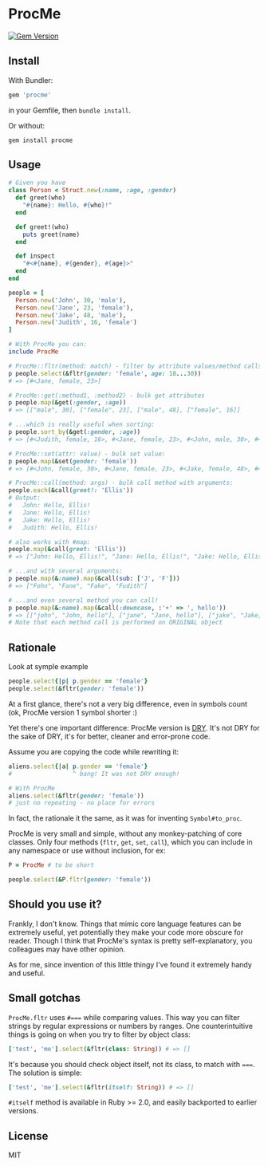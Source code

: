 # ProcMe

[![Gem Version](https://badge.fury.io/rb/procme.svg)](http://badge.fury.io/rb/procme)

## Install
With Bundler:

```ruby
gem 'procme'
```

in your Gemfile, then `bundle install`.

Or without:
```
gem install procme
```

## Usage

```ruby
# Given you have
class Person < Struct.new(:name, :age, :gender)
  def greet(who)
    "#{name}: Hello, #{who}!"
  end

  def greet!(who)
    puts greet(name)
  end

  def inspect
    "#<#{name}, #{gender}, #{age}>"
  end
end

people = [
  Person.new('John', 30, 'male'),
  Person.new('Jane', 23, 'female'),
  Person.new('Jake', 48, 'male'),
  Person.new('Judith', 16, 'female')
]

# With ProcMe you can:
include ProcMe

# ProcMe::fltr(method: match) - filter by attribute values/method calls:
p people.select(&fltr(gender: 'female', age: 18...30))
# => [#<Jane, female, 23>]

# ProcMe::get(:method1, :method2) - bulk get attributes
p people.map(&get(:gender, :age))
# => [["male", 30], ["female", 23], ["male", 48], ["female", 16]]

# ...which is really useful when sorting:
p people.sort_by(&get(:gender, :age))
# => [#<Judith, female, 16>, #<Jane, female, 23>, #<John, male, 30>, #<Jake, male, 48>]

# ProcMe::set(attr: value) - bulk set value:
p people.map(&set(gender: 'female'))
# => [#<John, female, 30>, #<Jane, female, 23>, #<Jake, female, 48>, #<Judith, female, 16>]

# ProcMe::call(method: args) - bulk call method with arguments:
people.each(&call(greet!: 'Ellis'))
# Output:
#   John: Hello, Ellis!
#   Jane: Hello, Ellis!
#   Jake: Hello, Ellis!
#   Judith: Hello, Ellis!

# also works with #map:
people.map(&call(greet: 'Ellis'))
# => ["John: Hello, Ellis!", "Jane: Hello, Ellis!", "Jake: Hello, Ellis!", "Judith: Hello, Ellis!"]

# ...and with several arguments:
p people.map(&:name).map(&call(sub: ['J', 'F']))
# => ["Fohn", "Fane", "Fake", "Fudith"]

# ...and even several method you can call!
p people.map(&:name).map(&call(:downcase, :'+' => ', hello'))
# => [["john", "John, hello"], ["jane", "Jane, hello"], ["jake", "Jake, hello"], ["judith", "Judith, hello"]]
# Note that each method call is performed on ORIGINAL object
```

## Rationale

Look at symple example

```ruby
people.select{|p| p.gender == 'female'}
people.select(&fltr(gender: 'female'))
```

At a first glance, there's not a very big difference,
even in symbols count (ok, ProcMe version 1 symbol shorter :)

Yet there's one important difference: ProcMe version is
[DRY](https://en.wikipedia.org/wiki/Don%27t_repeat_yourself). It's not
DRY for the sake of DRY, it's for better, cleaner and error-prone code.

Assume you are copying the code while rewriting it:

```ruby
aliens.select{|a| p.gender == 'female'}
#                 ^ bang! It was not DRY enough!

# With ProcMe
aliens.select(&fltr(gender: 'female'))
# just no repeating - no place for errors
```

In fact, the rationale it the same, as it was for inventing `Symbol#to_proc`.

ProcMe is very small and simple, without any monkey-patching of core classes.
Only four methods (`fltr`, `get`, `set`, `call`), which you can include
in any namespace or use without inclusion, for ex:

```ruby
P = ProcMe # to be short

people.select(&P.fltr(gender: 'female'))
```

## Should you use it?

Frankly, I don't know. Things that mimic core language features can be
extremely useful, yet potentially they make your code more obscure for
reader. Though I think that ProcMe's syntax is pretty self-explanatory,
you colleagues may have other opinion.

As for me, since invention of this little thingy I've found it extremely
handy and useful.

## Small gotchas

`ProcMe.fltr` uses `#===` while comparing values. This way you can filter
strings by regular expressions or numbers by ranges. One counterintuitive
things is going on when you try to filter by object class:

```ruby
['test', 'me'].select(&fltr(class: String)) # => []
```

It's because you should check object itself, not its class, to match with
`===`. The solution is simple:

```ruby
['test', 'me'].select(&fltr(itself: String)) # => []
```

`#itself` method is available in Ruby >= 2.0, and easily backported to
earlier versions.

## License

MIT
